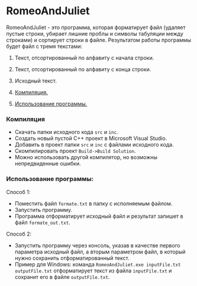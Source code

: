 ﻿# RomeoAndJuliet
RomeoAndJuliet - это программа, которая форматирует файл (удаляет пустые строки, убирает лишние проблы и символы табуляции между строками) и сортирует строки в файле. Результатом работы программы будет файл с тремя текстами:
1. Текст, отсортированный по алфавиту с начала строки.
2. Текст, отсортированный по алфавиту с конца строки.
3. Исходный текст.

1. [Компиляция.](#компиляция)
2. [Использование программы.](#использование-программы)

### Компиляция
* Скачать папки исходного кода `src` и `inc`.
* Создать новый пустой C++ проект в Microsoft Visual Studio.
* Добавить в проект папки `src` и `inc` с файлами исходного кода.
* Скомпилировать проект `Build->Build Solution`.
* Можно использовать другой компилятор, но возможны непредвиденные ошибки.

### Использование программы:

Способ 1:
* Поместить файл `formate.txt` в папку с исполняемым файлом.
* Запустить программу.
* Программа отформатирует исходный файл и результат запишет в файл `formate_out.txt`.

Способ 2:
* Запустить программу через консоль, указав в качестве первого параметра исходный файл, а вторым параметром файл, в который нужно сохранить отформатированный текст.
* Пример для Windows: команда `RomeoAndJuliet.exe inputFile.txt outputFile.txt` отформатирует текст из файла `inputFile.txt` и сохранит его в файле `outputFile.txt`.
